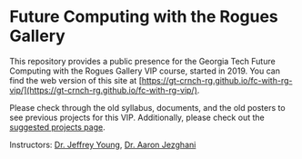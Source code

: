 # Future Computing with the Rogues Gallery
This repository provides a public presence for the Georgia Tech Future Computing with the Rogues Gallery VIP course, started in 2019. You can find the web version of this site at [https://gt-crnch-rg.github.io/fc-with-rg-vip/](https://gt-crnch-rg.github.io/fc-with-rg-vip/).

Please check through the old syllabus, documents, and the old posters to see previous projects for this VIP. Additionally, please check out the [suggested projects page](https://github.com/gt-crnch-rg/fc-with-rg-vip/blob/main/resources/new-vip-students/%5BNew%20Students%5D%20Current%20and%20Suggested%20Projects.md).

Instructors: [Dr. Jeffrey Young](https://jyoung3131.github.io/), [Dr. Aaron Jezghani](https://research.gatech.edu/people/aaron-jezghani)
